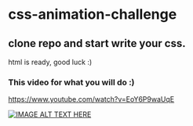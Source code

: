 # css-animation-challenge

## clone repo and start write your css.

html is ready, good luck :)

### This video for what you will do :)


https://www.youtube.com/watch?v=EoY6P9waUqE

[![IMAGE ALT TEXT HERE](https://img.youtube.com/vi/EoY6P9waUqE/0.jpg)](https://www.youtube.com/watch?v=EoY6P9waUqE)

